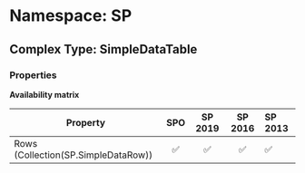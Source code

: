 # Namespace: SP

## Complex Type: SimpleDataTable

### Properties

**Availability matrix**

Property | SPO | SP 2019 | SP 2016 | SP 2013
----------|:---:|:-------:|:-------:|:-------
Rows (Collection(SP.SimpleDataRow)) | ✅ | ✅ | ✅ | ✅